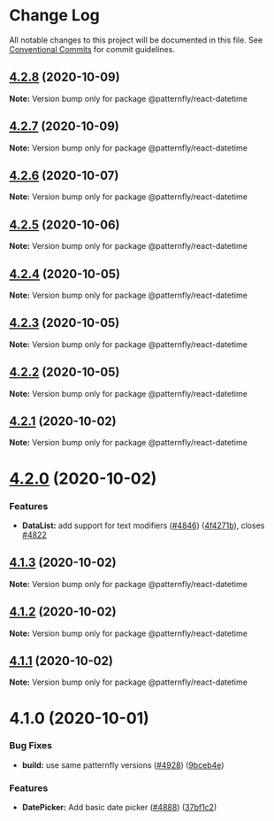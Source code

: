# Change Log

All notable changes to this project will be documented in this file.
See [Conventional Commits](https://conventionalcommits.org) for commit guidelines.

## [4.2.8](https://github.com/patternfly/patternfly-react/compare/@patternfly/react-datetime@4.2.7...@patternfly/react-datetime@4.2.8) (2020-10-09)

**Note:** Version bump only for package @patternfly/react-datetime





## [4.2.7](https://github.com/patternfly/patternfly-react/compare/@patternfly/react-datetime@4.2.6...@patternfly/react-datetime@4.2.7) (2020-10-09)

**Note:** Version bump only for package @patternfly/react-datetime





## [4.2.6](https://github.com/patternfly/patternfly-react/compare/@patternfly/react-datetime@4.2.5...@patternfly/react-datetime@4.2.6) (2020-10-07)

**Note:** Version bump only for package @patternfly/react-datetime





## [4.2.5](https://github.com/patternfly/patternfly-react/compare/@patternfly/react-datetime@4.2.4...@patternfly/react-datetime@4.2.5) (2020-10-06)

**Note:** Version bump only for package @patternfly/react-datetime





## [4.2.4](https://github.com/patternfly/patternfly-react/compare/@patternfly/react-datetime@4.2.3...@patternfly/react-datetime@4.2.4) (2020-10-05)

**Note:** Version bump only for package @patternfly/react-datetime





## [4.2.3](https://github.com/patternfly/patternfly-react/compare/@patternfly/react-datetime@4.2.2...@patternfly/react-datetime@4.2.3) (2020-10-05)

**Note:** Version bump only for package @patternfly/react-datetime





## [4.2.2](https://github.com/patternfly/patternfly-react/compare/@patternfly/react-datetime@4.2.1...@patternfly/react-datetime@4.2.2) (2020-10-05)

**Note:** Version bump only for package @patternfly/react-datetime





## [4.2.1](https://github.com/patternfly/patternfly-react/compare/@patternfly/react-datetime@4.2.0...@patternfly/react-datetime@4.2.1) (2020-10-02)

**Note:** Version bump only for package @patternfly/react-datetime





# [4.2.0](https://github.com/patternfly/patternfly-react/compare/@patternfly/react-datetime@4.1.3...@patternfly/react-datetime@4.2.0) (2020-10-02)


### Features

* **DataList:** add support for text modifiers ([#4846](https://github.com/patternfly/patternfly-react/issues/4846)) ([4f4271b](https://github.com/patternfly/patternfly-react/commit/4f4271b2c20a869504339173c28300ed65cd7330)), closes [#4822](https://github.com/patternfly/patternfly-react/issues/4822)





## [4.1.3](https://github.com/patternfly/patternfly-react/compare/@patternfly/react-datetime@4.1.2...@patternfly/react-datetime@4.1.3) (2020-10-02)

**Note:** Version bump only for package @patternfly/react-datetime





## [4.1.2](https://github.com/patternfly/patternfly-react/compare/@patternfly/react-datetime@4.1.1...@patternfly/react-datetime@4.1.2) (2020-10-02)

**Note:** Version bump only for package @patternfly/react-datetime





## [4.1.1](https://github.com/patternfly/patternfly-react/compare/@patternfly/react-datetime@4.1.0...@patternfly/react-datetime@4.1.1) (2020-10-02)

**Note:** Version bump only for package @patternfly/react-datetime





# 4.1.0 (2020-10-01)


### Bug Fixes

* **build:** use same patternfly versions ([#4928](https://github.com/patternfly/patternfly-react/issues/4928)) ([9bceb4e](https://github.com/patternfly/patternfly-react/commit/9bceb4e0d7f246eac50ed20aead11b982bc82f7a))


### Features

* **DatePicker:** Add basic date picker ([#4888](https://github.com/patternfly/patternfly-react/issues/4888)) ([37bf1c2](https://github.com/patternfly/patternfly-react/commit/37bf1c2acc0dfdff57fa388fa9242ea578f0aeaf))
